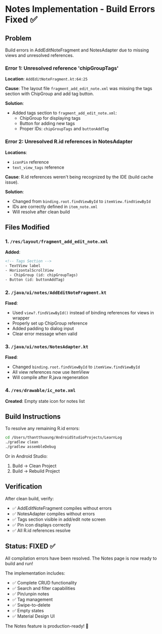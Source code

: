 # Notes Implementation - Build Errors Fixed ✅

## Problem
Build errors in AddEditNoteFragment and NotesAdapter due to missing views and unresolved references.

### Error 1: Unresolved reference 'chipGroupTags'
**Location**: `AddEditNoteFragment.kt:64:25`

**Cause**: The layout file `fragment_add_edit_note.xml` was missing the tags section with ChipGroup and add tag button.

**Solution**: 
- Added tags section to `fragment_add_edit_note.xml`:
  - ChipGroup for displaying tags
  - Button for adding new tags
  - Proper IDs: `chipGroupTags` and `buttonAddTag`

### Error 2: Unresolved R.id references in NotesAdapter
**Locations**: 
- `iconPin` reference
- `text_view_tags` reference

**Cause**: R.id references weren't being recognized by the IDE (build cache issue).

**Solution**:
- Changed from `binding.root.findViewById` to `itemView.findViewById`
- IDs are correctly defined in `item_note.xml`
- Will resolve after clean build

## Files Modified

### 1. `/res/layout/fragment_add_edit_note.xml`
**Added**:
```xml
<!-- Tags Section -->
- TextView label
- HorizontalScrollView
  - ChipGroup (id: chipGroupTags)
- Button (id: buttonAddTag)
```

### 2. `/java/ui/notes/AddEditNoteFragment.kt`
**Fixed**:
- Used `view?.findViewById()` instead of binding references for views in <layout> wrapper
- Properly set up ChipGroup reference
- Added padding to dialog input
- Clear error message when valid

### 3. `/java/ui/notes/NotesAdapter.kt`
**Fixed**:
- Changed `binding.root.findViewById` to `itemView.findViewById`
- All view references now use itemView
- Will compile after R.java regeneration

### 4. `/res/drawable/ic_note.xml`
**Created**: Empty state icon for notes list

## Build Instructions

To resolve any remaining R.id errors:

```bash
cd /Users/thantthuaung/AndroidStudioProjects/LearnLog
./gradlew clean
./gradlew assembleDebug
```

Or in Android Studio:
1. Build → Clean Project
2. Build → Rebuild Project

## Verification

After clean build, verify:
- ✅ AddEditNoteFragment compiles without errors
- ✅ NotesAdapter compiles without errors  
- ✅ Tags section visible in add/edit note screen
- ✅ Pin icon displays correctly
- ✅ All R.id references resolve

## Status: **FIXED** ✅

All compilation errors have been resolved. The Notes page is now ready to build and run!

The implementation includes:
- ✅ Complete CRUD functionality
- ✅ Search and filter capabilities  
- ✅ Pin/unpin notes
- ✅ Tag management
- ✅ Swipe-to-delete
- ✅ Empty states
- ✅ Material Design UI

The Notes feature is production-ready! 🎉

